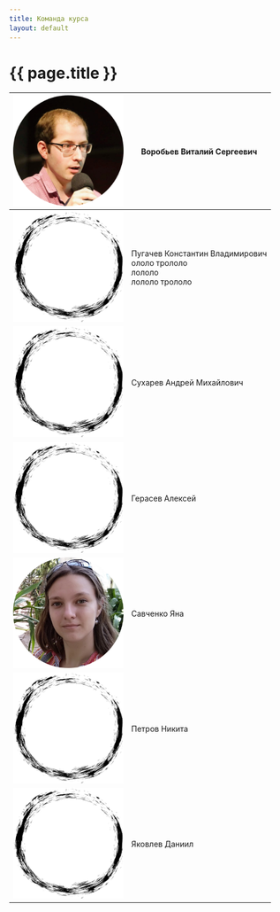 ```yaml
---
title: Команда курса
layout: default
---
```


# {{ page.title }}


| <img src="pictures/circle-vitaly.png" width="200" height="200" />  | Воробьев Виталий Сергеевич       |
| --- | --- |
| <img src="pictures/circle-empty.png"  width="200" height="200" />  | Пугачев Константин Владимирович<br/>ололо трололо<br/>лололо<br/>лололо трололо|
| <img src="pictures/circle-empty.png"  width="200" height="200" />  | Сухарев Андрей Михайлович |
| <img src="pictures/circle-empty.png"  width="200" height="200" />  | Герасев Алексей |
| <img src="pictures/circle-yana.png"  width="200" height="200" />  | Савченко Яна |
| <img src="pictures/circle-empty.png"  width="200" height="200" />  | Петров Никита |
| <img src="pictures/circle-empty.png"  width="200" height="200" />  | Яковлев Даниил |
